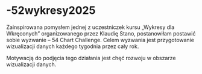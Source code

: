 # -52wykresy2025

Zainspirowana pomysłem jednej z uczestniczek kursu „Wykresy dla Wkręconych” organizowanego przez Klaudię Stano, postanowiłam postawić sobie wyzwanie – 54 Chart Challenge. Celem wyzwania jest przygotowanie wizualizacji danych każdego tygodnia przez cały rok.

Motywacją do podjęcia tego działania jest chęć rozwoju w obszarze wizualizacji danych.
